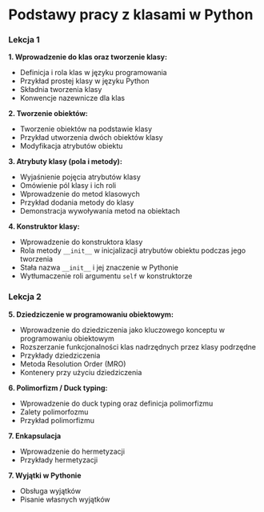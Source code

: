 # Podstawy pracy z klasami w Python

### **Lekcja 1**

**1. Wprowadzenie do klas oraz tworzenie klasy:**

* Definicja i rola klas w języku programowania
* Przykład prostej klasy w języku Python
* Składnia tworzenia klasy
* Konwencje nazewnicze dla klas

**2. Tworzenie obiektów:**

* Tworzenie obiektów na podstawie klasy
* Przykład utworzenia dwóch obiektów klasy
* Modyfikacja atrybutów obiektu

**3. Atrybuty klasy (pola i metody):**

* Wyjaśnienie pojęcia atrybutów klasy
* Omówienie pól klasy i ich roli
* Wprowadzenie do metod klasowych
* Przykład dodania metody do klasy
* Demonstracja wywoływania metod na obiektach

**4. Konstruktor klasy:**

* Wprowadzenie do konstruktora klasy
* Rola metody `__init__` w inicjalizacji atrybutów obiektu podczas jego tworzenia
* Stała nazwa `__init__` i jej znaczenie w Pythonie
* Wytłumaczenie roli argumentu `self` w konstruktorze

### **Lekcja 2**

**5. Dziedziczenie w programowaniu obiektowym:**

* Wprowadzenie do dziedziczenia jako kluczowego konceptu w programowaniu obiektowym
* Rozszerzanie funkcjonalności klas nadrzędnych przez klasy podrzędne
* Przykłady dziedziczenia
* Metoda Resolution Order (MRO)
* Kontenery przy użyciu dziedziczenia

**6. Polimorfizm / Duck typing:**

* Wprowadzenie do duck typing oraz definicja polimorfizmu
* Zalety polimorfozmu
* Przykład polimorfizmu

**7. Enkapsulacja**

* Wprowadzenie do hermetyzacji
* Przykłady hermetyzacji

**7. Wyjątki w Pythonie**

* Obsługa wyjątków
* Pisanie własnych wyjątków

